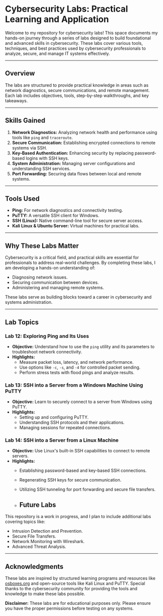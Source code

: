 
# Cybersecurity Labs: Practical Learning and Application

Welcome to my repository for cybersecurity labs! This space documents my hands-on journey through a series of labs designed to build foundational and advanced skills in cybersecurity. These labs cover various tools, techniques, and best practices used by cybersecurity professionals to analyze, secure, and manage IT systems effectively.

---

## **Overview**

The labs are structured to provide practical knowledge in areas such as network diagnostics, secure communications, and remote management. Each lab includes objectives, tools, step-by-step walkthroughs, and key takeaways.

---
## **Skills Gained**
1. **Network Diagnostics:** Analyzing network health and performance using tools like `ping` and `traceroute`.
2. **Secure Communication:** Establishing encrypted connections to remote systems via SSH.
3. **Key-Based Authentication:** Enhancing security by replacing password-based logins with SSH keys.
4. **System Administration:** Managing server configurations and understanding SSH services.
5. **Port Forwarding:** Securing data flows between local and remote systems.

---

## **Tools Used**
- **Ping:** For network diagnostics and connectivity testing.
- **PuTTY:** A versatile SSH client for Windows.
- **SSH (Linux):** Native command-line tool for secure server access.
- **Kali Linux & Ubuntu Server:** Virtual machines for practical labs.

---

## **Why These Labs Matter**
Cybersecurity is a critical field, and practical skills are essential for professionals to address real-world challenges. By completing these labs, I am developing a hands-on understanding of:
- Diagnosing network issues.
- Securing communication between devices.
- Administering and managing remote systems.

These labs serve as building blocks toward a career in cybersecurity and systems administration.

---

## **Lab Topics**

### **Lab 12: Exploring Ping and Its Uses**
- **Objective:** Understand how to use the `ping` utility and its parameters to troubleshoot network connectivity.
- **Highlights:**
  - Measure packet loss, latency, and network performance.
  - Use options like `-c`, `-s`, and `-4` for controlled packet sending.
  - Perform stress tests with flood pings and analyze results.

### **Lab 13: SSH into a Server from a Windows Machine Using PuTTY**
- **Objective:** Learn to securely connect to a server from Windows using PuTTY.
- **Highlights:**
  - Setting up and configuring PuTTY.
  - Understanding SSH protocols and their applications.
  - Managing sessions for repeated connections.

### **Lab 14: SSH into a Server from a Linux Machine**
- **Objective:** Use Linux's built-in SSH capabilities to connect to remote servers.
- **Highlights:**
  - Establishing password-based and key-based SSH connections.
  - Regenerating SSH keys for secure communication.
  - Utilizing SSH tunneling for port forwarding and secure file transfers.
 
  - ## **Future Labs**
This repository is a work in progress, and I plan to include additional labs covering topics like:
- Intrusion Detection and Prevention.
- Secure File Transfers.
- Network Monitoring with Wireshark.
- Advanced Threat Analysis.

---

## **Acknowledgments**
These labs are inspired by structured learning programs and resources like [osboxes.org](https://www.osboxes.org) and open-source tools like Kali Linux and PuTTY. Special thanks to the cybersecurity community for providing the tools and knowledge to make these labs possible.

**Disclaimer:** These labs are for educational purposes only. Please ensure you have the proper permissions before testing on any systems.

